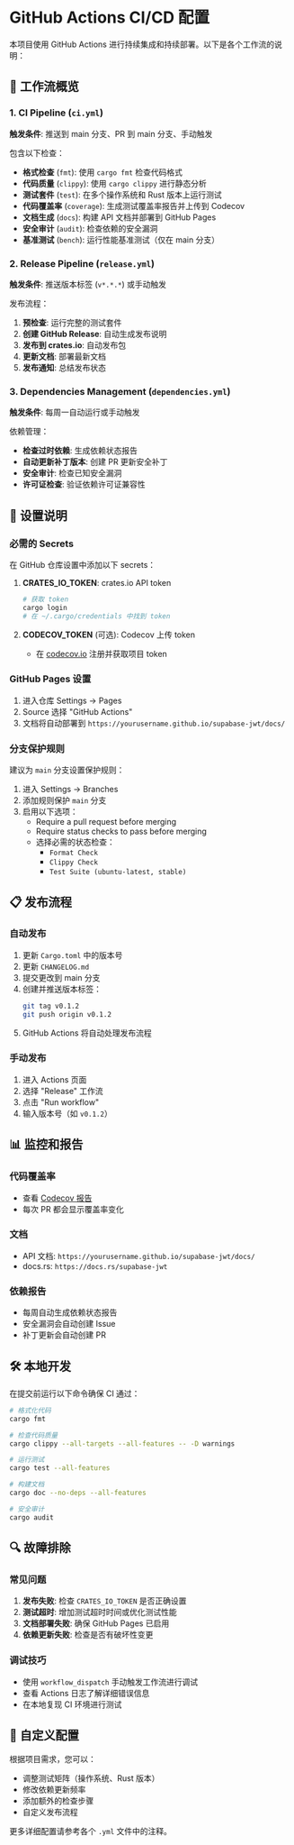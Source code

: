# GitHub Actions CI/CD 配置

本项目使用 GitHub Actions 进行持续集成和持续部署。以下是各个工作流的说明：

## 🔄 工作流概览

### 1. CI Pipeline (`ci.yml`)
**触发条件**: 推送到 main 分支、PR 到 main 分支、手动触发

包含以下检查：
- **格式检查** (`fmt`): 使用 `cargo fmt` 检查代码格式
- **代码质量** (`clippy`): 使用 `cargo clippy` 进行静态分析
- **测试套件** (`test`): 在多个操作系统和 Rust 版本上运行测试
- **代码覆盖率** (`coverage`): 生成测试覆盖率报告并上传到 Codecov
- **文档生成** (`docs`): 构建 API 文档并部署到 GitHub Pages
- **安全审计** (`audit`): 检查依赖的安全漏洞
- **基准测试** (`bench`): 运行性能基准测试（仅在 main 分支）

### 2. Release Pipeline (`release.yml`)
**触发条件**: 推送版本标签 (`v*.*.*`) 或手动触发

发布流程：
1. **预检查**: 运行完整的测试套件
2. **创建 GitHub Release**: 自动生成发布说明
3. **发布到 crates.io**: 自动发布包
4. **更新文档**: 部署最新文档
5. **发布通知**: 总结发布状态

### 3. Dependencies Management (`dependencies.yml`)
**触发条件**: 每周一自动运行或手动触发

依赖管理：
- **检查过时依赖**: 生成依赖状态报告
- **自动更新补丁版本**: 创建 PR 更新安全补丁
- **安全审计**: 检查已知安全漏洞
- **许可证检查**: 验证依赖许可证兼容性

## 🔧 设置说明

### 必需的 Secrets

在 GitHub 仓库设置中添加以下 secrets：

1. **CRATES_IO_TOKEN**: crates.io API token
   ```bash
   # 获取 token
   cargo login
   # 在 ~/.cargo/credentials 中找到 token
   ```

2. **CODECOV_TOKEN** (可选): Codecov 上传 token
   - 在 [codecov.io](https://codecov.io) 注册并获取项目 token

### GitHub Pages 设置

1. 进入仓库 Settings → Pages
2. Source 选择 "GitHub Actions"
3. 文档将自动部署到 `https://yourusername.github.io/supabase-jwt/docs/`

### 分支保护规则

建议为 `main` 分支设置保护规则：

1. 进入 Settings → Branches
2. 添加规则保护 `main` 分支
3. 启用以下选项：
   - Require a pull request before merging
   - Require status checks to pass before merging
   - 选择必需的状态检查：
     - `Format Check`
     - `Clippy Check`
     - `Test Suite (ubuntu-latest, stable)`

## 📋 发布流程

### 自动发布

1. 更新 `Cargo.toml` 中的版本号
2. 更新 `CHANGELOG.md`
3. 提交更改到 main 分支
4. 创建并推送版本标签：
   ```bash
   git tag v0.1.2
   git push origin v0.1.2
   ```
5. GitHub Actions 将自动处理发布流程

### 手动发布

1. 进入 Actions 页面
2. 选择 "Release" 工作流
3. 点击 "Run workflow"
4. 输入版本号（如 `v0.1.2`）

## 📊 监控和报告

### 代码覆盖率
- 查看 [Codecov 报告](https://codecov.io/gh/yourusername/supabase-jwt)
- 每次 PR 都会显示覆盖率变化

### 文档
- API 文档: `https://yourusername.github.io/supabase-jwt/docs/`
- docs.rs: `https://docs.rs/supabase-jwt`

### 依赖报告
- 每周自动生成依赖状态报告
- 安全漏洞会自动创建 Issue
- 补丁更新会自动创建 PR

## 🛠️ 本地开发

在提交前运行以下命令确保 CI 通过：

```bash
# 格式化代码
cargo fmt

# 检查代码质量
cargo clippy --all-targets --all-features -- -D warnings

# 运行测试
cargo test --all-features

# 构建文档
cargo doc --no-deps --all-features

# 安全审计
cargo audit
```

## 🔍 故障排除

### 常见问题

1. **发布失败**: 检查 `CRATES_IO_TOKEN` 是否正确设置
2. **测试超时**: 增加测试超时时间或优化测试性能
3. **文档部署失败**: 确保 GitHub Pages 已启用
4. **依赖更新失败**: 检查是否有破坏性变更

### 调试技巧

- 使用 `workflow_dispatch` 手动触发工作流进行调试
- 查看 Actions 日志了解详细错误信息
- 在本地复现 CI 环境进行测试

## 📝 自定义配置

根据项目需求，您可以：

- 调整测试矩阵（操作系统、Rust 版本）
- 修改依赖更新频率
- 添加额外的检查步骤
- 自定义发布流程

更多详细配置请参考各个 `.yml` 文件中的注释。